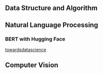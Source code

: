 
## Data Structure and Algorithm



## Natural Language Processing
### BERT with Hugging Face
[towardsdatascience](https://towardsdatascience.com/beyond-classification-with-transformers-and-hugging-face-d38c75f574fb)

## Computer Vision




